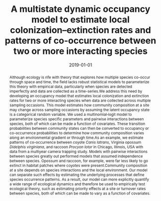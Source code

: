 ---
title: "A multistate dynamic occupancy model to estimate local colonization–extinction rates and patterns of co-occurrence between two or more interacting species"
authors: ["M. A. Fidino, J. L. Simonis, and S. B. Magle"]
date: "2019-01-01"
doi: "10.1111/2041-210X.13117"

# Publication type.
# Legend: 0 = Uncategorized; 1 = Conference paper; 2 = Journal article;
# 3 = Preprint / Working Paper; 4 = Report; 5 = Book; 6 = Book section;
# 7 = Thesis; 8 = Patent
publication_types: ["2"]

# Publication name and optional abbreviated publication name.
publication: "*Methods in Ecology and Evolution* **10**:233-244"

abstract: "
1. Although ecology is rife with theory that explores how multiple species co-occur through space and time, the field lacks robust statistical models to parameterize this theory with empirical data, particularly when species are detected imperfectly and data are collected as a time-series.

2. We address this need by developing an occupancy model that estimates local colonization and extinction rates for two or more interacting species when data are collected across multiple sampling occasions. This model estimates how community composition at a site may change across sampling occasions by assuming the latent occupancy state is a categorical random variable. We used a multinomial‐logit model to parameterize species specific parameters and pairwise interactions between species, both of which can be made a function of covariates. These transition probabilities between community states can then be converted to occupancy or co-occurrence probabilities to determine how community composition varies along an environmental gradient or through time.

3. As an example, we estimate patterns of co-occurrence between coyote *Canis latrans*, Virginia opossum *Didelphis virginiana*, and raccoon *Procyon lotor* in Chicago, Illinois, USA with data from a multiyear camera trapping study. Models with pairwise interactions between species greatly out performed models that assumed independence between species. Opossum and raccoon, for example, were far less likely to go extinct in habitat patches where coyotes were present.

4. Community composition at a site depends on species interactions and the local environment. Our model can separate such effects by estimating the underlying processes that define species occurrence patterns. As a result, our model can more explicitly quantify a wide range of ecological dynamics and therefore be used to empirically test ecological theory, such as estimating priority effects at a site or turnover rates between species, both of which can be made to vary as a function of covariates."

# Summary. An optional shortened abstract.
summary: 

featured: true
---